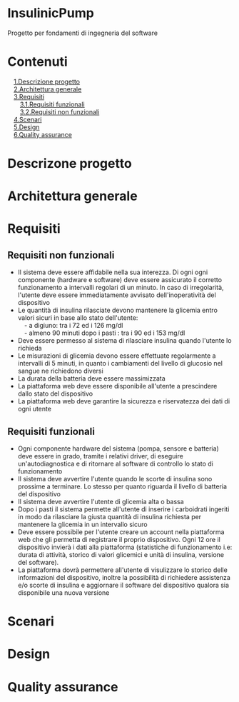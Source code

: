 # InsulinicPump
Progetto per fondamenti di ingegneria del software

# Contenuti
&emsp;[1.Descrizione progetto](#descrizione)  
&emsp;[2.Architettura generale](#architettura)  
&emsp;[3.Requisiti](#requisiti)  
&emsp;&emsp;[3.1.Requisiti funzionali](#rf)  
&emsp;&emsp;[3.2.Requisiti non funzionali](#rnf)  
&emsp;[4.Scenari](#scenari)  
&emsp;[5.Design](#design)  
&emsp;[6.Quality assurance](#qa)  
  

# Descrizone progetto <a name="descrizione"></a>

# Architettura generale <a name="architettura"></a>

# Requisiti <a name="requisiti"></a>

## Requisiti non funzionali <a name="rf"></a>
* Il sistema deve essere affidabile nella sua interezza. Di ogni ogni componente (hardware e software) deve essere assicurato il corretto funzionamento a intervalli  regolari di un minuto. In caso di irregolarità, l'utente deve essere immediatamente avvisato dell'inoperatività del dispositivo
* Le quantità di insulina rilasciate devono mantenere la glicemia entro valori sicuri in base allo stato dell'utente:  
&emsp;- a digiuno: tra i 72 ed i 126 mg/dl  
&emsp;- almeno 90 minuti dopo i pasti : tra i 90 ed i 153 mg/dl  
* Deve essere permesso al sistema di rilasciare insulina quando l'utente lo richieda
* Le misurazioni di glicemia devono essere effettuate regolarmente a intervalli di 5 minuti, in quanto i cambiamenti del livello di glucosio nel sangue ne richiedono diversi
* La durata della batteria deve essere massimizzata
* La piattaforma web deve essere disponibile all'utente a prescindere dallo stato del dispositivo
* La piattaforma web deve garantire la sicurezza e riservatezza dei dati di ogni utente
## Requisiti funzionali <a name="rnf"></a>
* Ogni componente hardware del sistema (pompa, sensore e batteria) deve essere in grado, tramite i relativi driver, di eseguire un'autodiagnostica e di ritornare al software di controllo lo stato di funzionamento
* Il sistema deve avvertire l'utente quando le scorte di insulina sono prossime a terminare. Lo stesso per quanto riguarda il livello di batteria del dispositivo
* Il sistema deve avvertire l'utente di glicemia alta o bassa
* Dopo i pasti il sistema permette all'utente di inserire i carboidrati ingeriti in modo da rilasciare la giusta quantità di insulina richiesta per mantenere la glicemia in un intervallo sicuro
* Deve essere possibile per l'utente creare un account nella piattaforma web che gli permetta di registrare il proprio dispositivo. Ogni 12 ore il dispositivo invierà i dati alla piattaforma (statistiche di funzionamento i.e: durata di attività, storico di valori glicemici e unità di insulina, versione del software). 
* La piattaforma dovrà permettere all'utente di visulizzare lo storico delle informazioni del dispositivo, inoltre la possibilità di richiedere assistenza e/o scorte di insulina e aggiornare il software del dispositivo qualora sia disponibile una nuova versione

# Scenari <a name="scenari"></a>

# Design <a name="design"></a>

# Quality assurance <a name="qa"></a>
